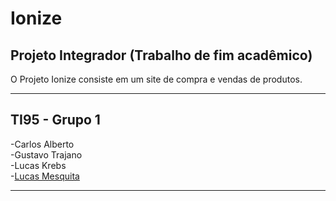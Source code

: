 # Ionize  
  
## Projeto Integrador (Trabalho de fim acadêmico)  

O Projeto Ionize consiste em um site de compra e vendas de produtos.

***

## TI95 - Grupo 1  

-Carlos Alberto  
-Gustavo Trajano  
-Lucas Krebs  
-[Lucas Mesquita](https://github.com/mesquitakkk)  

***